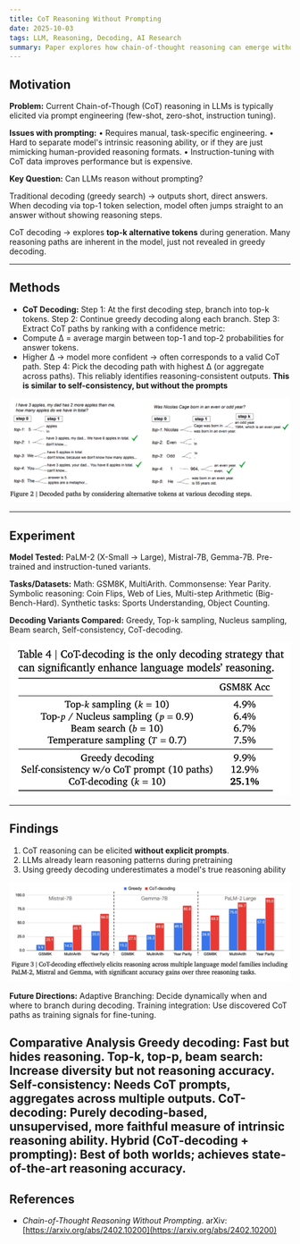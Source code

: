 ```yaml
---
title: CoT Reasoning Without Prompting
date: 2025-10-03
tags: LLM, Reasoning, Decoding, AI Research
summary: Paper explores how chain-of-thought reasoning can emerge without explicit prompting, by modifying decoding strategies instead of altering the training or input prompts.
---
```


## Motivation
**Problem:** Current Chain-of-Though (CoT) reasoning in LLMs is typically elicited via prompt engineering (few-shot, zero-shot, instruction tuning).

**Issues with prompting:** 
• Requires manual, task-specific engineering.
• Hard to separate model's intrinsic reasoning ability, or if they are just mimicking human-provided reasoning formats. 
• Instruction-tuning with CoT data improves performance but is expensive. 

**Key Question:** Can LLMs reason without prompting?

Traditional decoding (greedy search) → outputs short, direct answers.
When decoding via top-1 token selection, model often jumps straight to an answer without showing reasoning steps. 

CoT decoding → explores **top-k alternative tokens** during generation.
Many reasoning paths are inherent in the model, just not revealed in greedy decoding.

---

## Methods
- **CoT Decoding:** 
Step 1: At the first decoding step, branch into top-k tokens.
Step 2: Continue greedy decoding along each branch.
Step 3: Extract CoT paths by ranking with a confidence metric:
- Compute Δ = average margin between top-1 and top-2 probabilities for answer tokens.
- Higher Δ → model more confident → often corresponds to a valid CoT path.
Step 4: Pick the decoding path with highest Δ (or aggregate across paths). This reliably identifies reasoning-consistent outputs.  **This is similar to self-consistency, but without the prompts**

![CoT Decoding Process](images/cot-decoding-diagram.png)

---

## Experiment
**Model Tested:**
PaLM-2 (X-Small → Large), Mistral-7B, Gemma-7B.
Pre-trained and instruction-tuned variants.

**Tasks/Datasets:**
Math: GSM8K, MultiArith.
Commonsense: Year Parity.
Symbolic reasoning: Coin Flips, Web of Lies, Multi-step Arithmetic (Big-Bench-Hard).
Synthetic tasks: Sports Understanding, Object Counting.

**Decoding Variants Compared:**
Greedy, Top-k sampling, Nucleus sampling, Beam search, Self-consistency, CoT-decoding.

![CoT Result](images/cot-greedy.png)

---

## Findings
1. CoT reasoning can be elicited **without explicit prompts**.
2. LLMs already learn reasoning patterns during pretraining
3. Using greedy decoding underestimates a model's true reasoning ability

![CoT Result2](images/cot-result.png)

**Future Directions:**
Adaptive Branching: Decide dynamically when and where to branch during decoding.
Training integration: Use discovered CoT paths as training signals for fine-tuning.

**Comparative Analysis**
Greedy decoding: Fast but hides reasoning.
Top-k, top-p, beam search: Increase diversity but not reasoning accuracy.
Self-consistency: Needs CoT prompts, aggregates across multiple outputs.
CoT-decoding: Purely decoding-based, unsupervised, more faithful measure of intrinsic reasoning ability.
Hybrid (CoT-decoding + prompting): Best of both worlds; achieves state-of-the-art reasoning accuracy.
---

## References
- *Chain-of-Thought Reasoning Without Prompting*. arXiv: [https://arxiv.org/abs/2402.10200](https://arxiv.org/abs/2402.10200)

